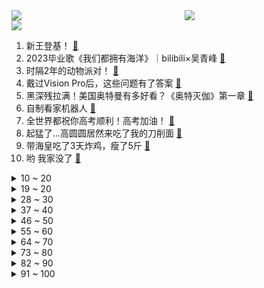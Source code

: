 <div >
	<a style="float:left;width:55%;" href = "https://github.com/anuraghazra/github-readme-stats">
	 <img src = "https://github-readme-stats.vercel.app/api?username=iuuuuuaena&theme=buefy&show_icons=true"/>
	</a>
	<a  style="float:right;width:45%" href = "https://github.com/anuraghazra/github-readme-stats">
	 <img  src="https://github-readme-stats.vercel.app/api/top-langs/?username=anuraghazra&layout=compact"/>
	</a>
	</div>

[![](https://img.shields.io/badge/jxd-@jxdgogogo.xyz-yellowgreen.svg)](https://www.jxdgogogo.xyz)<br>
1. 新王登基！ [:link:](//www.bilibili.com/video/BV1cz4y1B7y9) <br>
2. 2023毕业歌《我们都拥有海洋》｜bilibili×吴青峰 [:link:](//www.bilibili.com/video/BV1BN411C73S) <br>
3. 时隔2年的动物派对！ [:link:](//www.bilibili.com/video/BV1KV4y1S7xh) <br>
4. 戴过Vision Pro后，这些问题有了答案 [:link:](//www.bilibili.com/video/BV1hu4y1d7uz) <br>
5. 黑深残拉满！美国奥特曼有多好看？《奥特灭伽》第一章 [:link:](//www.bilibili.com/video/BV12V4y127rr) <br>
6. 自制看家机器人 [:link:](//www.bilibili.com/video/BV1wP411B7Zx) <br>
7. 全世界都祝你高考顺利！高考加油！ [:link:](//www.bilibili.com/video/BV1hV4y1U7WE) <br>
8. 起猛了…高圆圆居然来吃了我的刀削面 [:link:](//www.bilibili.com/video/BV1yo4y1E7iq) <br>
9. 带海皇吃了3天炸鸡，瘦了5斤 [:link:](//www.bilibili.com/video/BV1kX4y1t7QJ) <br>
10. 哟 我家没了 [:link:](//www.bilibili.com/video/BV1fV4y1U7UR) <br>
<details>
<summary>10 ~ 20</summary>

11. 56个民族合影 [:link:](//www.bilibili.com/video/BV1AP411B77C) <br>
12. 本来挺喜欢天书奇谭的... [:link:](//www.bilibili.com/video/BV17h4y1R7vD) <br>
13. 【碧蓝航线6周年】凤凰传奇敦煌寻声，碧蓝航线x敦煌博物馆特别联动 [:link:](//www.bilibili.com/video/BV1Nu411W7HD) <br>
14. 《明日方舟》EP - Before Summer [:link:](//www.bilibili.com/video/BV1xu4y1d79V) <br>
15. 给小潮院长爸爸做饭！ [:link:](//www.bilibili.com/video/BV1ou4y1Z7yL) <br>
16. 《原神》剧情PV-「良良绮谈」 [:link:](//www.bilibili.com/video/BV1Fh4y1R7n9) <br>
17. 高速相机揭秘近视手术，医生在眼球上到底做了啥？ [:link:](//www.bilibili.com/video/BV1Bs4y1e7xF) <br>
18. 骑行中亚，又阳了有点倒霉，救助被困小狗反被咬伤，第一次在国外废弃房 [:link:](//www.bilibili.com/video/BV1fh4y19747) <br>
19. 豆瓣排行榜第5名，12岁女孩爱上冷血大叔，足以载入影史的片子 [:link:](//www.bilibili.com/video/BV1kX4y1t7w8) <br>
</details>
<details>
<summary>19 ~ 20</summary>

20. 银狼：不要按啊啊啊啊啊——！！【星穹动画】 [:link:](//www.bilibili.com/video/BV1ac41137fa) <br>
21. 鼠头鸭脖，我的看法 [:link:](//www.bilibili.com/video/BV1TN411k7vE) <br>
22. 论国产剧情究竟有多离谱 第三个的导演一定不会哄女孩子 [:link:](//www.bilibili.com/video/BV1ez4y1q78R) <br>
23. 七宗罪杀人案，七条人命七种死法，堪称完美的谋杀手段 [:link:](//www.bilibili.com/video/BV17u411Y7un) <br>
24. 【猜价格挑战】猜不中...根本猜不中！ [:link:](//www.bilibili.com/video/BV1uM4y1v7nF) <br>
25. 《崩坏：星穹铁道》走近星穹——「银狼：宇宙第一天才骇客！」 [:link:](//www.bilibili.com/video/BV1gu4y1Z7cu) <br>
26. 当代年轻人总有一些莫名其妙的坚持 [:link:](//www.bilibili.com/video/BV1Tc411G7tq) <br>
27. 《生活不一定很酷》 [:link:](//www.bilibili.com/video/BV1cV4y1S7pS) <br>
28. 史上死法最多的游戏！甚至可以手搓黑洞！ [:link:](//www.bilibili.com/video/BV158411Z76R) <br>
</details>
<details>
<summary>28 ~ 30</summary>

29. 让你们看看我兔扒皮的实力，让品牌方妈妈来给我打工还得付我钱，铁公鸡来了都得给它撸下一圈铁锈来！ [:link:](//www.bilibili.com/video/BV17o4y1T7wx) <br>
30. 他想做个《差生》 [:link:](//www.bilibili.com/video/BV1oW4y1X785) <br>
31. 白银丛刃腕豪vs直面泰山男刀！拳快还是刀块？#真金白银vs最强王者 [:link:](//www.bilibili.com/video/BV18X4y1t7sj) <br>
32. 因为一个大哥，从此高考试卷武装押运 [:link:](//www.bilibili.com/video/BV1VM4y1Y7rQ) <br>
33. 会有哪些up主来我们直播间买东西？？？ [:link:](//www.bilibili.com/video/BV1KN411k7KF) <br>
34. 中西合璧｜Lemon Tree！古筝与大提琴一起刷新碰撞，刷新相遇～ [:link:](//www.bilibili.com/video/BV12u4y1Z7jw) <br>
35. 变成青蛙给男同事庆祝生日，生日祝福竟然是…… [:link:](//www.bilibili.com/video/BV1oz4y1q72F) <br>
36. 这些看似炫酷的电影道具服，演员穿的时候那都遭了血罪了！【疯狂的演员04】 [:link:](//www.bilibili.com/video/BV18X4y1t7Px) <br>
37. 第一次带爸妈，吃洛杉矶最贵餐厅！！花了¥12000，吃了啥？ [:link:](//www.bilibili.com/video/BV1Fu411Y7i6) <br>
</details>
<details>
<summary>37 ~ 40</summary>

38. 择日飞仙 完整版 [:link:](//www.bilibili.com/video/BV1ic411u79d) <br>
39. 账号已被盗 [:link:](//www.bilibili.com/video/BV1Wh4y1G74h) <br>
40. 为什么我晒黑之后变性感了啊！ [:link:](//www.bilibili.com/video/BV1uW4y1R7AE) <br>
41. 3.7神工天巧，元素专家全成就地图，白拿185原石 [:link:](//www.bilibili.com/video/BV1hz4y1v7HC) <br>
42. 兑现和大家的承诺，我花300万买了辆超跑！！ [:link:](//www.bilibili.com/video/BV1mW4y1R7WT) <br>
43. 一间密室，六位嫌疑人，找不出凶手谁也活不了！经典网剧《灵魂摆渡》番外一《风华绝代》 [:link:](//www.bilibili.com/video/BV1CV4y127Pe) <br>
44. 是谁教海南警方这么拍宣传片的，哈哈哈哈太沙雕了 [:link:](//www.bilibili.com/video/BV1ch4y1o7GJ) <br>
45. 《左手指坤》-第15届华语金曲奖！ikun专享！全网首发！！ [:link:](//www.bilibili.com/video/BV14M4y1Y7GB) <br>
46. 我要转型穿搭博主咯 [:link:](//www.bilibili.com/video/BV1Ps4y1v7ED) <br>
</details>
<details>
<summary>46 ~ 50</summary>

47. 关于我消失的这半年间都做了什么? [:link:](//www.bilibili.com/video/BV1vz4y1v7yY) <br>
48. 就是这群才华横溢的年轻人为我们演绎了那部旷世奇书《红楼梦》。 [:link:](//www.bilibili.com/video/BV1ZN411C71H) <br>
49. 【星穹铁道】银狼：这年头好好做个直播这么难的吗？！ [:link:](//www.bilibili.com/video/BV1qo4y1M7Kc) <br>
50. 喜提大专？不怕！打破升本科的信息差！ [:link:](//www.bilibili.com/video/BV1NP411B7d6) <br>
51. 【定格动画】美依礼芽竟教我的模型跳舞！？定格应援 极乐净土 [:link:](//www.bilibili.com/video/BV1Nu4y1f7Ra) <br>
52. 去清华大学食堂报道!被清华学生疯狂投喂?! 一天胖8斤... [:link:](//www.bilibili.com/video/BV1eV4y127FP) <br>
53. 《重返未来：1999》1.1版本PV：雷米特杯失窃案 [:link:](//www.bilibili.com/video/BV1PN411k7vU) <br>
54. 杰 克 逊 在 东 北 [:link:](//www.bilibili.com/video/BV14z4y1q7Sv) <br>
55. 是我推，也是你推。 [:link:](//www.bilibili.com/video/BV1bm4y1i7WH) <br>
</details>
<details>
<summary>55 ~ 60</summary>

56. 深夜，一顿各怀鬼胎的烧烤。 [:link:](//www.bilibili.com/video/BV1cz4y1i7SA) <br>
57. “初看不懂句中意，再看已是剧中人” [:link:](//www.bilibili.com/video/BV1Pu4y1f7sV) <br>
58. 【warma】捣蛋！我偷走了怒九重要的东西！ [:link:](//www.bilibili.com/video/BV1ro4y1E7c3) <br>
59. 旅行者等我，我会在我的第二幕来见你 [:link:](//www.bilibili.com/video/BV1YW4y1X7DH) <br>
60. 胃口不好，就吃一根腿！ [:link:](//www.bilibili.com/video/BV1SM4y1a7Xq) <br>
61. 最帅的假面骑士？一口气开箱空我全形态！万代 SHF真骨雕 [:link:](//www.bilibili.com/video/BV1nM4y1Y7wf) <br>
62. 啥叫“人脉说唱”？唱哭全场的惨遭淘汰，“重复歌词”却一路晋级 [:link:](//www.bilibili.com/video/BV1wo4y1J7Vs) <br>
63. 噩梦再临！恐怖小孩背后居然是外星生物？ [:link:](//www.bilibili.com/video/BV1ku411W7nC) <br>
64. 《热爱105°C的猫咪》 [:link:](//www.bilibili.com/video/BV1gP411Q74K) <br>
</details>
<details>
<summary>64 ~ 70</summary>

65. 【空想花庭】HE全关卡 摆完挂机 简单好抄（持续更新中） [:link:](//www.bilibili.com/video/BV13P411Q74r) <br>
66. 神君：保护景元元🤖 [:link:](//www.bilibili.com/video/BV1S8411o7NP) <br>
67. 【山下婚礼】这就是日本人的典型婚礼！嗯？你不想信我吗？ [:link:](//www.bilibili.com/video/BV1Yh4y1977d) <br>
68. 2023高考笑话 [:link:](//www.bilibili.com/video/BV1L8411Z7F7) <br>
69. 曜：我要进厂啦！ [:link:](//www.bilibili.com/video/BV1Ju411Y7XG) <br>
70. 这么逼真就有点恐怖了…… [:link:](//www.bilibili.com/video/BV1Ck4y1p7FZ) <br>
71. 呆胶布！我也会讲日式英语！！ [:link:](//www.bilibili.com/video/BV1Ws4y1v7My) <br>
72. 《第二十八单心愿已完成》 [:link:](//www.bilibili.com/video/BV1JL411i7id) <br>
73. 看他采访，简直是玩命，央视最“猛”的记者！ [:link:](//www.bilibili.com/video/BV16X4y1t7nn) <br>
</details>
<details>
<summary>73 ~ 80</summary>

74. 英语神句：Before was was was was was is. 怎么理解？ [:link:](//www.bilibili.com/video/BV1k8411o7aE) <br>
75. 你的名字很好听，写在录取通知书上很好看！ [:link:](//www.bilibili.com/video/BV1K14y1Q7az) <br>
76. 大学生期末预习现状 [:link:](//www.bilibili.com/video/BV1hu4y1Z7PD) <br>
77. 师傅的强大全靠徒弟想象，孙悟空被忽悠成超级赛亚猴 [:link:](//www.bilibili.com/video/BV1yo4y1K7Ch) <br>
78. 【鱼肉肉】银狼居然会跳室内系的Track Maker [:link:](//www.bilibili.com/video/BV1dW4y1X7ds) <br>
79. 网传瓜皮的事 我们写篇作文科普一下 [:link:](//www.bilibili.com/video/BV1Au411Y73m) <br>
80. 《奥拉星2》手游首曝宣传片——Hi! 你知道亚比吗？ [:link:](//www.bilibili.com/video/BV1Ag4y1F7i1) <br>
81. 山区的孩子们第一次在学校吃上面条了！ [:link:](//www.bilibili.com/video/BV1gu411Y7CK) <br>
82. 球2究竟埋藏了多少细节？《流浪地球2》全片解析08 [:link:](//www.bilibili.com/video/BV13c41137Xe) <br>
</details>
<details>
<summary>82 ~ 90</summary>

83. “兄弟你铂金水平，整王者的活啊？”共享账号挑战#30 [:link:](//www.bilibili.com/video/BV1zo4y1E73k) <br>
84. 英文深情朗诵《斯奈德小姐的狗》 [:link:](//www.bilibili.com/video/BV1iX4y187Aw) <br>
85. 【崩坏 星穹铁道】银狼最清晰攻略 如何养成/配队才更强？ [:link:](//www.bilibili.com/video/BV13m4y1q7Ek) <br>
86. 全新监管者——歌剧演员角色故事视频——“灰烬，曾是火焰。” [:link:](//www.bilibili.com/video/BV1hX4y1t7Tv) <br>
87. 学生时代的炸裂瞬间 [:link:](//www.bilibili.com/video/BV1Ku4y1f7Gp) <br>
88. 99%的人不知道！高考能有多奇葩？！ [:link:](//www.bilibili.com/video/BV1Yh4y1G7pn) <br>
89. 亚洲父母的徒步上学之路【Steven He】 [:link:](//www.bilibili.com/video/BV11P411D7rX) <br>
90. 《皮带演奏家》 [:link:](//www.bilibili.com/video/BV1Vo4y1T7ke) <br>
91. 她的刁蛮问题真的很刁蛮 [:link:](//www.bilibili.com/video/BV1D8411Z7b4) <br>
</details>
<details>
<summary>91 ~ 100</summary>

92. 细读经典：大牌云集、极度舒适！好看得完全停不下来 [:link:](//www.bilibili.com/video/BV1fz4y1q7VL) <br>
93. 鉴定网络热门美食 说这是比炸鸡还好吃的杏鲍菇？？ [:link:](//www.bilibili.com/video/BV1Bz4y1q73u) <br>
94. 按下快门的瞬间，命运的齿轮开始转动 [:link:](//www.bilibili.com/video/BV1zL411i7Mo) <br>
95. 六年前B站全是这种视频！！! [:link:](//www.bilibili.com/video/BV1aM4y1i74D) <br>
96. 【家有神兽】三战第三集：歼16D实施全面电磁压制，瘫痪敌军防空雷达，我方展开大规模对地打击行动 [:link:](//www.bilibili.com/video/BV1g8411Z7z8) <br>
97. 为了打破次元壁，我计划刷新世界纪录！再试一次，也许就会迎来新的人生！ [:link:](//www.bilibili.com/video/BV1SM4y1e7Eq) <br>
98. 试吃“全球排名第一”泡面，这得有多好吃？？ [:link:](//www.bilibili.com/video/BV1rz4y1v7bj) <br>
99. #内向 #社恐 [:link:](//www.bilibili.com/video/BV1k14y1D7EV) <br>
100. 她瞎哼的旋律被我偷偷录下来做成了一张唱片 [:link:](//www.bilibili.com/video/BV1zk4y1x7gp) <br>
</details>
